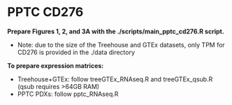 # PPTC CD276

**Prepare Figures 1, 2, and 3A with the ./scripts/main_pptc_cd276.R script.**
- Note: due to the size of the Treehouse and GTEx datasets, only TPM for CD276 is provided in the ./data directory

**To prepare expression matrices:**
-  Treehouse+GTEx: follow treeGTEx_RNAseq.R and treeGTEx_qsub.R (qsub requires >64GB RAM)
-  PPTC PDXs: follow pptc_RNAseq.R